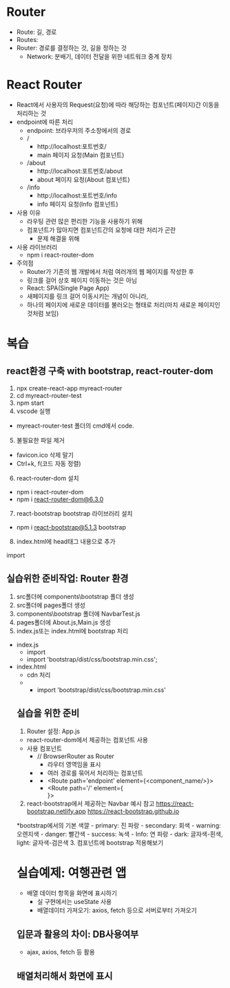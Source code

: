 # Router
- Route: 길, 경로
- Routes:
- Router: 경로를 결정하는 것, 길을 정하는 것
  - Network: 분배기, 데이터 전달을 위한 네트워크 중계 장치

# React Router
- React에서 사용자의 Request(요청)에 따라 해당하는 컴포넌트(페이지)간 이동을 처리하는 것
- endpoint에 따른 처리
  - endpoint: 브라우저의 주소창에서의 경로
  - / 
    - http://localhost:포트번호/
    - main 페이지 요청(Main 컴포넌트)
  - /about
    - http://localhost:포트번호/about
    - about 페이지 요청(About 컴포넌트)
  - /info
    - http://localhost:포트번호/info
    - info 페이지 요청(Info 컴포넌트)
- 사용 이유
  - 라우팅 관련 많은 편리한 기능을 사용하기 위해
  - 컴포넌트가 많아지면 컴포넌트간의 요청에 대한 처리가 곤란
    - 문제 해결을 위해
- 사용 라이브러리
  - npm i react-router-dom
- 주의점
  - Router가 기존의 웹 개발에서 처럼 여러개의 웹 페이지를 작성한 후
  - 링크를 걸어 상호 페이지 이동하는 것은 아님
  - React: SPA(Single Page App)
  - 새페이지를 링크 걸어 이동시키는 개념이 아니라,
  - 하나의 페이지에 새로운 데이터를 불러오는 형태로 처리(마치 새로운 페이지인 것처럼 보임)

# 복습
## react환경 구축 with bootstrap, react-router-dom
1. npx create-react-app myreact-router
2. cd myreact-router-test
3. npm start
4. vscode 실행
  - myreact-router-test 폴더의 cmd에서 code.
5. 불필요한 파일 제거
  - favicon.ico 삭제 말기
  - Ctrl+k, f(코드 자동 정렬)
6. react-router-dom 설치
  - npm i react-router-dom
  - npm i react-router-dom@6.3.0
7. react-bootstrap bootstrap 라이브러리 설치
  - npm i react-bootstrap@5.1.3 bootstrap
8. index.html에 head태그 내용으로 추가
  <link
    rel="stylesheet"
    href="https://cdn.jsdelivr.net/npm/bootstrap@5.3.0/dist/css/bootstrap.min.css"
    integrity="sha384-9ndCyUaIbzAi2FUVXJi0CjmCapSmO7SnpJef0486qhLnuZ2cdeRhO02iuK6FUUVM"
    crossorigin="anonymous"
  />
  import

## 실습위한 준비작업: Router 환경
1. src폴더에 components\bootstrap 폴더 생성
2. src폴더에 pages폴더 생성
3. components\bootstrap 폴더에 NavbarTest.js
4. pages폴더에 About.js,Main.js 생성
5. index.js또는 index.html에 bootstrap 처리
  - index.js
    - import
    - import 'bootstrap/dist/css/bootstrap.min.css';
  - index.html
    - cdn 처리
    - <script
    src="https://cdn.jsdelivr.net/npm/react-bootstrap@next/dist/react-bootstrap.min.js" crossorigin></script>
    - import 'bootstrap/dist/css/bootstrap.min.css'
    
## 실습을 위한 준비
1. Router 설정: App.js
  - react-router-dom에서 제공하는 컴포넌트 사용
  - 사용 컴포넌트
    - <Router></Router> // BrowserRouter as Router
      - 라우터 영역임을 표시
    - <Routes></Routes>
      - 여러 경로를 묶어서 처리하는 컴포넌트
    - <Route></Route>
      - <Route path='endpoint' element={<component_name/>}></Route>
      - <Route path='/' element={<Main />}></Route>
2. react-bootstrap에서 제공하는 Navbar 예시 참고
  https://react-bootstrap.netlify.app
  https://react-bootstrap.github.io

  *bootstrap에서의 기본 색깔
    - primary: 진 파랑
    - secondary: 회색
    - warning: 오렌지색
    - danger: 빨간색
    - success: 녹색
    - Info: 연 파랑
    - dark: 글자색-흰색, light: 글자색-검은색
3. 컴포넌트에 bootstrap 적용해보기
 <div className='container mt-5'></div>

# 실습예제: 여행관련 앱
- 배열 데이터 항목을 화면에 표시하기
  - 실 구현에서는 useState 사용
  - 배열데이터 가져오기: axios, fetch 등으로 서버로부터 가져오기

## 입문과 활용의 차이: DB사용여부
- ajax, axios, fetch 등 활용

## 배열처리해서 화면에 표시